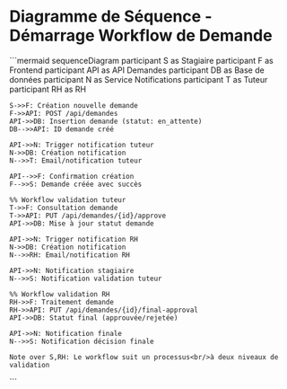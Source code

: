 # Diagramme de Séquence - Démarrage Workflow de Demande

\`\`\`mermaid
sequenceDiagram
    participant S as Stagiaire
    participant F as Frontend
    participant API as API Demandes
    participant DB as Base de données
    participant N as Service Notifications
    participant T as Tuteur
    participant RH as RH
    
    S->>F: Création nouvelle demande
    F->>API: POST /api/demandes
    API->>DB: Insertion demande (statut: en_attente)
    DB-->>API: ID demande créé
    
    API->>N: Trigger notification tuteur
    N->>DB: Création notification
    N-->>T: Email/notification tuteur
    
    API-->>F: Confirmation création
    F-->>S: Demande créée avec succès
    
    %% Workflow validation tuteur
    T->>F: Consultation demande
    T->>API: PUT /api/demandes/{id}/approve
    API->>DB: Mise à jour statut demande
    
    API->>N: Trigger notification RH
    N->>DB: Création notification
    N-->>RH: Email/notification RH
    
    API->>N: Notification stagiaire
    N-->>S: Notification validation tuteur
    
    %% Workflow validation RH
    RH->>F: Traitement demande
    RH->>API: PUT /api/demandes/{id}/final-approval
    API->>DB: Statut final (approuvée/rejetée)
    
    API->>N: Notification finale
    N-->>S: Notification décision finale
    
    Note over S,RH: Le workflow suit un processus<br/>à deux niveaux de validation
\`\`\`
